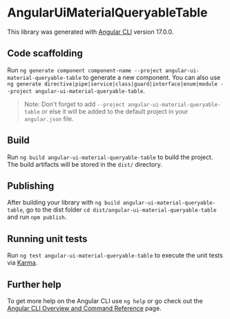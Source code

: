 # AngularUiMaterialQueryableTable

This library was generated with [Angular CLI](https://github.com/angular/angular-cli) version 17.0.0.

## Code scaffolding

Run `ng generate component component-name --project angular-ui-material-queryable-table` to generate a new component. You can also use `ng generate directive|pipe|service|class|guard|interface|enum|module --project angular-ui-material-queryable-table`.
> Note: Don't forget to add `--project angular-ui-material-queryable-table` or else it will be added to the default project in your `angular.json` file. 

## Build

Run `ng build angular-ui-material-queryable-table` to build the project. The build artifacts will be stored in the `dist/` directory.

## Publishing

After building your library with `ng build angular-ui-material-queryable-table`, go to the dist folder `cd dist/angular-ui-material-queryable-table` and run `npm publish`.

## Running unit tests

Run `ng test angular-ui-material-queryable-table` to execute the unit tests via [Karma](https://karma-runner.github.io).

## Further help

To get more help on the Angular CLI use `ng help` or go check out the [Angular CLI Overview and Command Reference](https://angular.io/cli) page.
